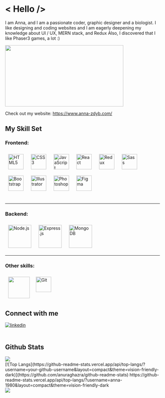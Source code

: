  # < Hello /> 

I am Anna, and I am a passionate coder, graphic designer and a biologist.
I like designing and coding websites and I am eagerly deepening my knowledge about UI / UX,  MERN stack, and Redux
Also, I discovered that I like Phaser3 games, a lot :)

<div align="left">
<a href="https://www.anna-zdyb.com/" target="_blank"><img src="https://i.ibb.co/VWGFSHF/WEB-Portfolio-thumb-03.png" align="center" height="200" width="385" /></a>
</div>  
 
Check out my website: https://www.anna-zdyb.com/  
 
## My Skill Set  
<div align="left"> 
 <h3>Frontend:</h3>
<img style="margin: 10px" src="https://profilinator.rishav.dev/skills-assets/html5-original-wordmark.svg" alt="HTML5" height="50" />  
<img style="margin: 10px" src="https://profilinator.rishav.dev/skills-assets/css3-original-wordmark.svg" alt="CSS3" height="50" />  
<img style="margin: 10px" src="https://profilinator.rishav.dev/skills-assets/javascript-original.svg" alt="JavaScript" height="50" />  
<img style="margin: 10px" src="https://profilinator.rishav.dev/skills-assets/react-original-wordmark.svg" alt="React" height="50" />  
<img style="margin: 10px" src="https://profilinator.rishav.dev/skills-assets/redux-original.svg" alt="Redux" height="50" />  
<img style="margin: 10px" src="https://profilinator.rishav.dev/skills-assets/sass-original.svg" alt="Sass" height="50" />  
<img style="margin: 10px" src="https://profilinator.rishav.dev/skills-assets/bootstrap-plain.svg" alt="Bootstrap" height="50" />  
<img style="margin: 10px" src="https://profilinator.rishav.dev/skills-assets/adobe_illustrator-icon.svg" alt="Illustrator" height="50" />  
<img style="margin: 10px" src="https://profilinator.rishav.dev/skills-assets/photoshop-plain.svg" alt="Photoshop" height="50" />  
<img style="margin: 10px" src="https://profilinator.rishav.dev/skills-assets/figma-icon.svg" alt="Figma" height="50" />  
</div>
<br/>  
<hr>
<div align="left"> 
 <h3>Backend:</h3>
<img style="margin: 10px" src="https://profilinator.rishav.dev/skills-assets/nodejs-original-wordmark.svg" alt="Node.js" height="75" />  
<img style="margin: 10px" src="https://profilinator.rishav.dev/skills-assets/express-original-wordmark.svg" alt="Express.js" height="75" />  
<img style="margin: 10px" src="https://profilinator.rishav.dev/skills-assets/mongodb-original-wordmark.svg" alt="MongoDB" height="75" />  
</div>
 <hr>
<div align="left">  
 <h3>Other skills:</h3>

<img style="margin: 10px" src="https://profilinator.rishav.dev/skills-assets/git-scm-icon.svg" alt="Git" height="50" />  
<img style="margin: 10px" src="https://i.ibb.co/rM9FcD6/phaser.png" align="left" height="70" />  

</div>

</td></tr></table>  

<br/>  


## Connect with me  
<div align="left">
<a href="https://linkedin.com/in/https://www.linkedin.com/in/dr-anna-zdyb/" target="_blank">
<img src=https://img.shields.io/badge/linkedin-%231E77B5.svg?&style=for-the-badge&logo=linkedin&logoColor=white alt=linkedin style="margin-bottom: 5px;" />
</a>  
</div>  
  

<br/>  


## Github Stats  
<img src="https://github-readme-stats.vercel.app/api?username=anna-1980&show_icons=true&count_private=true&hide_border=true" align="left" />  

<br/>  
 
<div>
[![Top Langs](https://github-readme-stats.vercel.app/api/top-langs/?username=your-github-username&layout=compact&theme=vision-friendly-dark)](https://github.com/anuraghazra/github-readme-stats)
https://github-readme-stats.vercel.app/api/top-langs/?username=anna-1980&layout=compact&theme=vision-friendly-dark
</div>
<img src="https://github-readme-stats.vercel.app/api?username=anna-1980&show_icons=true&count_private=true&hide_border=true" align="left" />  


 



 
